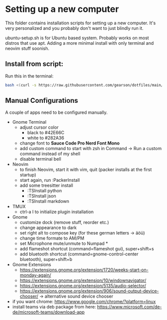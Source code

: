 # Setting up a new computer

This folder contains installation scripts for setting up a new computer. It's very personalized and you probably don't want to just blindly run it.

ubuntu-setup.sh is for Ubuntu based system. Probably works on most distros that use apt. Adding a more minimal install with only terminal and neovim stuff soonish.

## Install from script:

Run this in the terminal:
```bash
bash <(curl -s https://raw.githubusercontent.com/gearson/dotfiles/main/install-scripts/ubuntu-setup.sh)
```

## Manual Configurations
A couple of apps need to be configured manually.

* Gnome Terminal
    * adjust cursor color
        * black to #42E66C
        * white to #282A36
    * change font to **Sauce Code Pro Nerd Font Mono**
    * add custom command to start with zsh in Command -> Run a custom command instead of my shell
    * disable terminal bell
* Neovim
    * to finish Neovim, start it with vim, quit (packer installs at the first startup)
    * start again, run :PackerInstall
    * add some treesitter install
        * :TSInstall python
        * :TSInstall json
        * :TSInstall markdown
* TMUX
    * ctrl-a I to initialize plugin installation
* Gnome
    * customize dock (remove stuff, reorder etc.)
    * change appearance to dark
    * set right alt to compose key (for these german letters -> äöü)
    * change time formate to AM/PM
    * set Microphone mute/unmute to Numpad *
    * add flameshot shortcut (command=flameshot gui), super+shift+s
    * add bluetooth shortcut (command=gnome-control-center bluetooth), super+shift+b
* Gnome Extensions
    * https://extensions.gnome.org/extension/1720/weeks-start-on-monday-again/
    * https://extensions.gnome.org/extension/10/windownavigator/
    * https://extensions.gnome.org/extension/5135/audio-selector/
    * https://extensions.gnome.org/extension/906/sound-output-device-chooser/ -> alternative sound device chooser
* if you want chrome: https://www.google.com/chrome/?platform=linux
* install teams via deb package from here: https://www.microsoft.com/de-de/microsoft-teams/download-app

